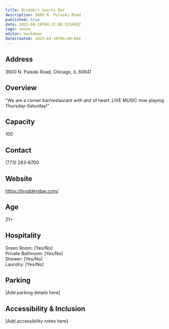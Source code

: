 ```yaml
---
title: Brudders Sports Bar
description: 3600 N. Pulaski Road
published: true
date: 2025-04-10T04:22:06.515496Z
tags: venue
editor: markdown
dateCreated: 2025-04-10T04:00:00Z
---
```


## Address

3600 N. Pulaski Road, Chicago, IL 60641

## Overview

"We are a corner bar/restaurant with alot of heart. LIVE MUSIC now playing Thursday-Saturday!"

## Capacity

100

## Contact

(773) 283-8700

## Website

https://bruddersbar.com/

## Age

21+

## Hospitality

Green Room: [Yes/No]  
Private Bathroom: [Yes/No]  
Shower: [Yes/No]  
Laundry: [Yes/No]

## Parking

[Add parking details here]

## Accessibility & Inclusion

[Add accessibility notes here]
